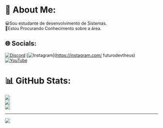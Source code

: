 # 💫 About Me:
😀Sou estudante de desenvolvimento de Sistemas.<br>🙂Estou Procurando Conhecimento sobre a área.<br>


## 🌐 Socials:
[![Discord](https://img.shields.io/badge/Discord-%237289DA.svg?logo=discord&logoColor=white)](https://discord.gg/767924540189704203) [![Instagram](https://img.shields.io/badge/Instagram-%23E4405F.svg?logo=Instagram&logoColor=white)](https://instagram.com/ futurodevtheus) [![YouTube](https://img.shields.io/badge/YouTube-%23FF0000.svg?logo=YouTube&logoColor=white)](https://youtube.com/@UCG06LWmEfMj1uvCUKNxW-lA) 
# 📊 GitHub Stats:
![](https://github-readme-stats.vercel.app/api?username=FuturoDevTheus&theme=vue&hide_border=false&include_all_commits=false&count_private=false)<br/>
![](https://github-readme-streak-stats.herokuapp.com/?user=FuturoDevTheus&theme=vue&hide_border=false)<br/>
![](https://github-readme-stats.vercel.app/api/top-langs/?username=FuturoDevTheus&theme=vue&hide_border=false&include_all_commits=false&count_private=false&layout=compact)

---
[![](https://visitcount.itsvg.in/api?id=FuturoDevTheus&icon=0&color=8)](https://visitcount.itsvg.in)

<!-- Proudly created with GPRM ( https://gprm.itsvg.in ) -->